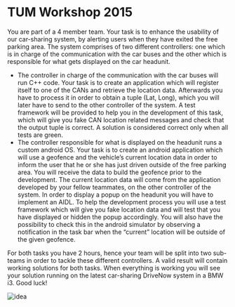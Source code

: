 # TUM Workshop 2015

You are part of a 4 member team. Your task is to enhance the usability of our car-sharing system, by alerting users when they have exited the free parking area. The system comprises of two different controllers: one which is in charge of the communication with the car buses and the other which is responsible for what gets displayed on the car headunit.

- The controller in charge of the communication with the car buses will run C++ code. Your task is to create an application which will register itself to one of the CANs and retrieve the location data. Afterwards you have to process it in order to obtain a tuple (Lat, Long), which you will later have to send to the other controller of the system. A test framework will be provided to help you in the development of this task, which will give you fake CAN location related messages and check that the output tuple is correct. A solution is considered correct only when all tests are green.
- The controller responsible for what is displayed on the headunit runs a custom android OS. Your task is to create an android application which will use a geofence and the vehicle’s current location data in order to inform the user that he or she has just driven outside of the free parking area. You will receive the data to build the geofence prior to the development. The current
location data will come from the application developed by your fellow teammates, on the other controller of the system. In order to display a popup on the headunit you will have to implement an AIDL. To help the development process you will use a test framework which will give you fake location data and will test that you have displayed or hidden the popup accordingly. You will also have the possibility to check this in the android simulator by observing a notification in the task bar when the “current” location will be outside of the given geofence.

For both tasks you have 2 hours, hence your team will be split into two sub-teams in order to tackle these different controllers. A valid result will contain working solutions for both tasks. When everything is working you will see your solution running on the latest car-sharing DriveNow system in a BMW i3. Good luck!

![idea](https://raw.githubusercontent.com/esrlabs/TUM/master/2015/idea.png)
